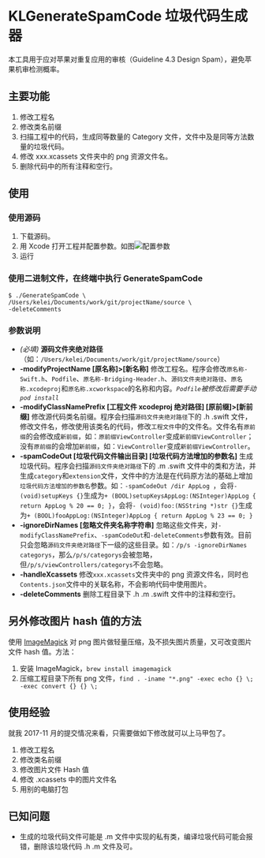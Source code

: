 # KLGenerateSpamCode 垃圾代码生成器
本工具用于应对苹果对重复应用的审核（Guideline 4.3 Design Spam），避免苹果机审检测概率。

## 主要功能
1. 修改工程名
1. 修改类名前缀
1. 扫描工程中的代码，生成同等数量的 Category 文件，文件中及是同等方法数量的垃圾代码。
1. 修改 xxx.xcassets 文件夹中的 png 资源文件名。
1. 删除代码中的所有注释和空行。

## 使用
### 使用源码
1. 下载源码。
1. 用 Xcode 打开工程并配置参数。如图![配置参数](https://github.com/klaus01/KLGenerateSpamCode/raw/master/images/p2.png)
1. 运行

### 使用二进制文件，在终端中执行 GenerateSpamCode
```
$ ./GenerateSpamCode \
/Users/kelei/Documents/work/git/projectName/source \
-deleteComments
```

### 参数说明
- *(必填)* **源码文件夹绝对路径**（如：`/Users/kelei/Documents/work/git/projectName/source`）
- **-modifyProjectName [原名称]>[新名称]** 修改工程名。程序会修改`原名称-Swift.h`、`Podfile`、`原名称-Bridging-Header.h`、`源码文件夹绝对路径`、`原名称.xcodeproj`和`原名称.xcworkspace`的名称和内容。*`Podfile`被修改后需要手动`pod install`*
- **-modifyClassNamePrefix [工程文件 xcodeproj 绝对路径] [原前缀]>[新前缀]** 修改源代码类名前缀。程序会扫描`源码文件夹绝对路径`下的 .h .swift 文件，修改文件名，修改使用该类名的代码，修改`工程文件`中的文件名。文件名有`原前缀`的会修改成`新前缀`，如：`原前缀ViewController`变成`新前缀ViewController`；没有`原前缀`的会增加`新前缀`，如：`ViewController`变成`新前缀ViewController`。
- **-spamCodeOut [垃圾代码文件输出目录] [垃圾代码方法增加的参数名]** 生成垃圾代码。程序会扫描`源码文件夹绝对路径`下的 .m .swift 文件中的类和方法，并生成`category`和`extension`文件，文件中的方法是在代码原方法的基础上增加`垃圾代码方法增加的参数名`参数。如：`-spamCodeOut /dir AppLog `，会将`- (void)setupKeys {}`生成为`+ (BOOL)setupKeysAppLog:(NSInteger)AppLog { return AppLog % 20 == 0; }`，会将`- (void)foo:(NSString *)str {}`生成为`+ (BOOL)fooAppLog:(NSInteger)AppLog { return AppLog % 23 == 0; }`
- **-ignoreDirNames [忽略文件夹名称字符串]** 忽略这些文件夹，对`-modifyClassNamePrefix`、`-spamCodeOut`和`-deleteComments`参数有效。目前只会忽略`源码文件夹绝对路径`下一级的这些目录。如：`/p/s -ignoreDirNames categorys`，那么`/p/s/categorys`会被忽略，但`/p/s/viewControllers/categorys`不会忽略。
- **-handleXcassets** 修改`xxx.xcassets`文件夹中的 png 资源文件名，同时也`Contents.json`文件中的关联名称，不会影响代码中使用图片。
- **-deleteComments** 删除工程目录下 .h .m .swift 文件中的注释和空行。

## 另外修改图片 hash 值的方法
使用 [ImageMagick](http://www.imagemagick.org/) 对 png 图片做轻量压缩，及不损失图片质量，又可改变图片文件 hash 值。方法：
1. 安装 ImageMagick，`brew install imagemagick`
2. 压缩工程目录下所有 png 文件，`find . -iname "*.png" -exec echo {} \; -exec convert {} {} \;`

## 使用经验
就我 2017-11 月的提交情况来看，只需要做如下修改就可以上马甲包了。
1. 修改工程名
2. 修改类名前缀
3. 修改图片文件 Hash 值
4. 修改 .xcassets 中的图片文件名
5. 用别的电脑打包

## 已知问题
- 生成的垃圾代码文件可能是 .m 文件中实现的私有类，编译垃圾代码可能会报错，删除该垃圾代码 .h .m 文件及可。

